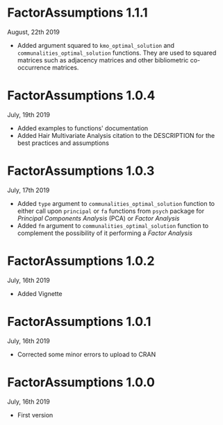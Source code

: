 # FactorAssumptions 1.1.1

August, 22th 2019

* Added argument squared to `kmo_optimal_solution` and `communalities_optimal_solution` functions. They are used to squared matrices such as adjacency matrices and other bibliometric co-occurrence matrices.

# FactorAssumptions 1.0.4

July, 19th 2019

* Added examples to functions' documentation
* Added Hair Multivariate Analysis citation to the DESCRIPTION for the best practices and assumptions


# FactorAssumptions 1.0.3

July, 17th 2019

* Added `type` argument to `communalities_optimal_solution` function to either call upon `principal` or `fa` functions from `psych` package for *Principal Components Analysis* (PCA) or *Factor Analysis*
* Added `fm` argument to `communalities_optimal_solution` function to complement the possibility of it performing a *Factor Analysis*


# FactorAssumptions 1.0.2

July, 16th 2019

* Added Vignette

# FactorAssumptions 1.0.1

July, 16th 2019

* Corrected some minor errors to upload to CRAN

# FactorAssumptions 1.0.0

July, 16th 2019

* First version

